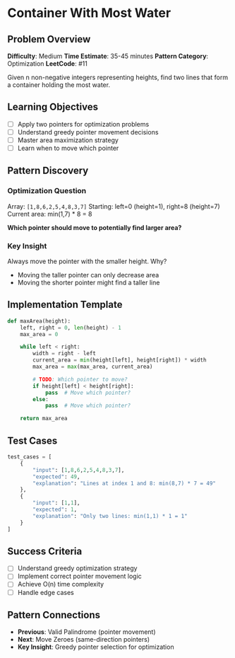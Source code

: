 # Container With Most Water

## Problem Overview
**Difficulty**: Medium
**Time Estimate**: 35-45 minutes
**Pattern Category**: Optimization
**LeetCode**: #11

Given n non-negative integers representing heights, find two lines that form a container holding the most water.

## Learning Objectives
- [ ] Apply two pointers for optimization problems
- [ ] Understand greedy pointer movement decisions
- [ ] Master area maximization strategy
- [ ] Learn when to move which pointer

## Pattern Discovery

### Optimization Question
Array: `[1,8,6,2,5,4,8,3,7]`
Starting: left=0 (height=1), right=8 (height=7)
Current area: min(1,7) * 8 = 8

**Which pointer should move to potentially find larger area?**

### Key Insight
Always move the pointer with the smaller height. Why?
- Moving the taller pointer can only decrease area
- Moving the shorter pointer might find a taller line

## Implementation Template
```python
def maxArea(height):
    left, right = 0, len(height) - 1
    max_area = 0

    while left < right:
        width = right - left
        current_area = min(height[left], height[right]) * width
        max_area = max(max_area, current_area)

        # TODO: Which pointer to move?
        if height[left] < height[right]:
            pass  # Move which pointer?
        else:
            pass  # Move which pointer?

    return max_area
```

## Test Cases
```python
test_cases = [
    {
        "input": [1,8,6,2,5,4,8,3,7],
        "expected": 49,
        "explanation": "Lines at index 1 and 8: min(8,7) * 7 = 49"
    },
    {
        "input": [1,1],
        "expected": 1,
        "explanation": "Only two lines: min(1,1) * 1 = 1"
    }
]
```

## Success Criteria
- [ ] Understand greedy optimization strategy
- [ ] Implement correct pointer movement logic
- [ ] Achieve O(n) time complexity
- [ ] Handle edge cases

## Pattern Connections
- **Previous**: Valid Palindrome (pointer movement)
- **Next**: Move Zeroes (same-direction pointers)
- **Key Insight**: Greedy pointer selection for optimization
